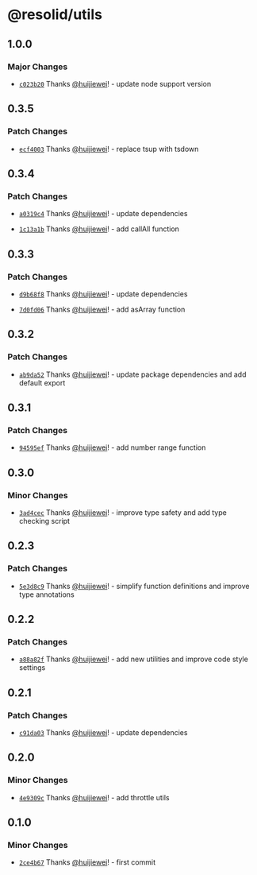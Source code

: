 # @resolid/utils

## 1.0.0

### Major Changes

- [`c023b20`](https://github.com/huijiewei/resolid-utils/commit/c023b20d18f5312f07aa7a2416bd0bbb25f0f1e4) Thanks [@huijiewei](https://github.com/huijiewei)! - update node support version

## 0.3.5

### Patch Changes

- [`ecf4003`](https://github.com/huijiewei/resolid-utils/commit/ecf4003982150d262c3821cb1b53e041be961043) Thanks [@huijiewei](https://github.com/huijiewei)! - replace tsup with tsdown

## 0.3.4

### Patch Changes

- [`a0319c4`](https://github.com/huijiewei/resolid-utils/commit/a0319c41e48bc291575d23bbce74c91b41585649) Thanks [@huijiewei](https://github.com/huijiewei)! - update dependencies

- [`1c13a1b`](https://github.com/huijiewei/resolid-utils/commit/1c13a1bd3298eb580ecc5ed6da5b05c2f4282378) Thanks [@huijiewei](https://github.com/huijiewei)! - add callAll function

## 0.3.3

### Patch Changes

- [`d9b68f8`](https://github.com/huijiewei/resolid-utils/commit/d9b68f814bd35325dc45402ad72cdc281b73d0cf) Thanks [@huijiewei](https://github.com/huijiewei)! - update dependencies

- [`7d0fd06`](https://github.com/huijiewei/resolid-utils/commit/7d0fd06338b48ce278e985878b507963c31e2e26) Thanks [@huijiewei](https://github.com/huijiewei)! - add asArray function

## 0.3.2

### Patch Changes

- [`ab9da52`](https://github.com/huijiewei/resolid-utils/commit/ab9da529815f0e092e57bb81825f875aa57de67a) Thanks [@huijiewei](https://github.com/huijiewei)! - update package dependencies and add default export

## 0.3.1

### Patch Changes

- [`94595ef`](https://github.com/huijiewei/resolid-utils/commit/94595ef639101f3b8b9f7ff9c3c1f39c7f6e4f8e) Thanks [@huijiewei](https://github.com/huijiewei)! - add number range function

## 0.3.0

### Minor Changes

- [`3ad4cec`](https://github.com/huijiewei/resolid-utils/commit/3ad4cecf648a5f78abee345f3a45af376e18d8b9) Thanks [@huijiewei](https://github.com/huijiewei)! - improve type safety and add type checking script

## 0.2.3

### Patch Changes

- [`5e3d8c9`](https://github.com/huijiewei/resolid-utils/commit/5e3d8c99481c9025a8269d6253b9e843e219e88c) Thanks [@huijiewei](https://github.com/huijiewei)! - simplify function definitions and improve type annotations

## 0.2.2

### Patch Changes

- [`a88a82f`](https://github.com/huijiewei/resolid-utils/commit/a88a82f224e7eda9aa24764f9f1f8108d00f3f31) Thanks [@huijiewei](https://github.com/huijiewei)! - add new utilities and improve code style settings

## 0.2.1

### Patch Changes

- [`c91da03`](https://github.com/huijiewei/resolid-utils/commit/c91da03f5197058f237a881ca612f95d479a2a7b) Thanks [@huijiewei](https://github.com/huijiewei)! - update dependencies

## 0.2.0

### Minor Changes

- [`4e9309c`](https://github.com/huijiewei/resolid-utils/commit/4e9309c4f4448060e7b451bbff20b7eb4991c1f9) Thanks [@huijiewei](https://github.com/huijiewei)! - add throttle utils

## 0.1.0

### Minor Changes

- [`2ce4b67`](https://github.com/huijiewei/resolid-utils/commit/2ce4b6784bbe3b09e52df8657cc53fb2d6c92e0d) Thanks [@huijiewei](https://github.com/huijiewei)! - first commit
